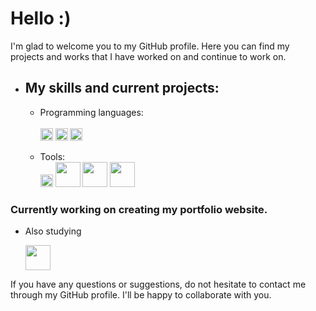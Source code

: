 
<!--
**lyahorskiy/lyahorskiy** is a ✨ _special_ ✨ repository because its `README.md` (this file) appears on your GitHub profile.

Here are some ideas to get you started:

- 🔭 I’m currently working on ...
- 🌱 I’m currently learning ...
- 👯 I’m looking to collaborate on ...
- 🤔 I’m looking for help with ...
- 💬 Ask me about ...
- 📫 How to reach me: ...
- 😄 Pronouns: ...
- ⚡ Fun fact: ...
-->

# Hello :)
 I'm glad to welcome you to my GitHub profile. Here you can find my projects and works that I have worked on and continue to work on. 


 * ## My skills and current projects:
   * Programming languages:<br><br>
    <img width="20" src="https://cdn-icons-png.flaticon.com/128/5968/5968292.png"></img>
    <img width="20" src="https://cdn-icons-png.flaticon.com/128/5968/5968267.png"></img>
    <img width="20" src="https://cdn-icons-png.flaticon.com/128/5968/5968242.png"></img>

   * Tools:<br>
     <img width="20" src="https://git-scm.com/images/logos/downloads/Git-Icon-1788C.png"></img>
<img width="40" src="https://lesscss.org/public/img/less_logo.png"></img>
<img width="40" src="https://static.tildacdn.com/tild3238-6539-4334-b336-303633366265/1_IGn5E-1wp5mQ2DHoev.png"></img>
<img width="40" src="https://raw.githubusercontent.com/webpack-contrib/awesome-webpack/master/media/awesome_webpack_branding.png"></img>

### Currently working on creating my portfolio website.


* Also studying 

  <img width="40" src="https://wpintegrate.com/wp-content/uploads/2017/07/react-logo.png"></img>

If you have any questions or suggestions, do not hesitate to contact me through my GitHub profile. I'll be happy to collaborate with you.

